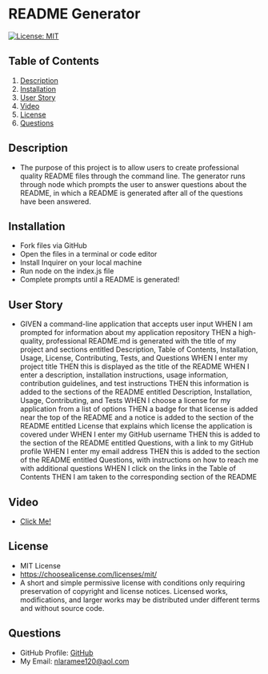 # README Generator

  [![License: MIT](https://img.shields.io/badge/License-MIT-yellow.svg)](https://opensource.org/licenses/MIT)

  ## Table of Contents
1. [Description](#Description)
2. [Installation](#Installation)
3. [User Story](#User-Story)
4. [Video](#Video)
5. [License](#License)
6. [Questions](#Questions)
## Description
- The purpose of this project is to allow users to create professional quality README files through the command line. The generator runs through node which prompts the user to answer questions about the README, in which a README is generated after all of the questions have been answered.
## Installation
- Fork files via GitHub
- Open the files in a terminal or code editor
- Install Inquirer on your local machine
- Run node on the index.js file
- Complete prompts until a README is generated!
## User Story
- GIVEN a command-line application that accepts user input
WHEN I am prompted for information about my application repository
THEN a high-quality, professional README.md is generated with the title of my project and sections entitled Description, Table of Contents, Installation, Usage, License, Contributing, Tests, and Questions
WHEN I enter my project title
THEN this is displayed as the title of the README
WHEN I enter a description, installation instructions, usage information, contribution guidelines, and test instructions
THEN this information is added to the sections of the README entitled Description, Installation, Usage, Contributing, and Tests
WHEN I choose a license for my application from a list of options
THEN a badge for that license is added near the top of the README and a notice is added to the section of the README entitled License that explains which license the application is covered under
WHEN I enter my GitHub username
THEN this is added to the section of the README entitled Questions, with a link to my GitHub profile
WHEN I enter my email address
THEN this is added to the section of the README entitled Questions, with instructions on how to reach me with additional questions
WHEN I click on the links in the Table of Contents
THEN I am taken to the corresponding section of the README
## Video
- <a href ="Untitled_ Sep 30, 2021 2_49 PM.mp4">Click Me!</a>
## License
- MIT License
- https://choosealicense.com/licenses/mit/
- A short and simple permissive license with conditions only requiring preservation of copyright and license notices. Licensed works, modifications, and larger works may be distributed under different terms and without source code.
## Questions
- GitHub Profile: <a href="https://github.com/nlaramee120">GitHub</a><br>
- My Email: nlaramee120@aol.com
